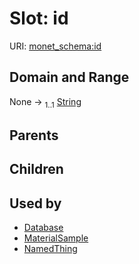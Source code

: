 
# Slot: id




URI: [monet_schema:id](http://example.com/monet_schema/id)


## Domain and Range

None &#8594;  <sub>1..1</sub> [String](types/String.md)

## Parents


## Children


## Used by

 * [Database](Database.md)
 * [MaterialSample](MaterialSample.md)
 * [NamedThing](NamedThing.md)
